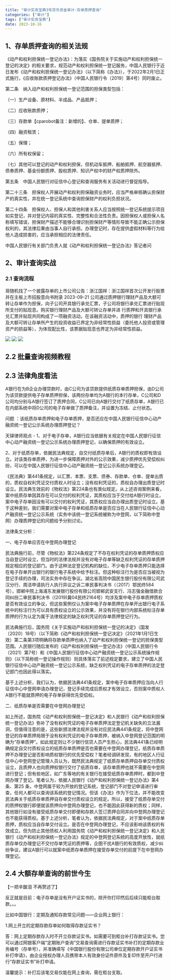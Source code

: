 ```yaml
---
title: "审计实务宝典3号货币资金审计-存单质押查询"
categories: ["审计"]
tags: ["审计实务宝典"]
date: 2023-10-16
---
```

## 1、存单质押查询的相关法规
《动产和权利担保统一登记办法》：为落实《国务院关于实施动产和权利担保统一登记的决定》的相关要求，规范动产和权利担保统一登记服务，中国人民银行于近日发布《动产和权利担保统一登记办法》（以下简称《办法》），于2022年2月1日正式施行，《应收账款质押登记办法》（中国人民银行令〔2019〕第4号）同时废止。

第二条　纳入动产和权利担保统一登记范围的担保类型包括：

（一）生产设备、原材料、半成品、产品抵押；

（二）应收账款质押；

（三）存款单【cparobot备注：新增的】、仓单、提单质押；

（四）融资租赁；

（五）保理；

（六）所有权保留；

（七）其他可以登记的动产和权利担保，但机动车抵押、船舶抵押、航空器抵押、债券质押、基金份额质押、股权质押、知识产权中的财产权质押除外。

第五条　中国人民银行对征信中心登记和查询服务有关活动进行督促指导。

第二十三条　担保权人开展动产和权利担保融资业务时，应当严格审核确认担保财产的真实性，并在统一登记系统中查询担保财产的权利负担状况。

第二十四条　担保权人、担保人和其他利害关系人应当按照统一登记系统提示项目如实登记，并对登记内容的真实性、完整性和合法性负责。因担保权人或担保人名称填写错误，担保财产描述不能够合理识别担保财产等情形导致不能正确公示担保权利的，其法律后果由当事人自行承担。办理登记时，存在提供虚假材料等行为给他人造成损害的，应当承担相应的法律责任。

中国人民银行有关部门负责人就《动产和权利担保统一登记办法》答记者问

## 2、审计查询实战
### 2.1 查询流程

哥随机找了一个披露存单的上市公司公告：浙江国祥：浙江国祥首次公开发行股票并在主板上市招股意向书附录 2023-09-21 公司通过质押银行理财产品及大额可转让存单作为担保，向子公司开具银行承兑汇票，子公司将银行承兑汇票进行贴现所支付的贴现息。购买银行理财产品及大额可转让存单并进 行质押和开具银行承兑汇票并贴现共同构成了一项融资活动，在该融资活动中，质押的银行 理财产品及大额可转让存单所产生的投资收益已界定为非经常性损益（委托他人投资或管理 资产的损益等），为体现配比性，该票据贴现息也界定为非经常性损益。


![](https://img.richfan.site/audit/审计实务宝典/存单质押查询_1.webp)
![](https://img.richfan.site/audit/审计实务宝典/存单质押查询_2.webp)
![](https://img.richfan.site/audit/审计实务宝典/存单质押查询_3.webp)


## 2.2 批量查询视频教程

## 2.3 法律角度看法
A银行在为B企业办理贷款时，由C公司为该贷款提供纸质存单质押担保，由D公司为该贷款提供电子存单质押担保，该两份存单均为A银行的本行存单，C公司和D公司均分别与A银行签订了质押合同，C公司已向A银行交付了纸质存单，A银行已在内部系统中将D公司的电子存单做了质押备注，并设置为冻结、止付状态。

问题 ：该纸质存单质押和电子存单质押，是否还应在中国人民银行征信中心动产融资统一登记公示系统办理质押登记？

天铎律师观点 -
1、对于电子存单，A银行应当依据有关规定在中国人民银行征信中心动产融资统一登记公示系统办理质押登记，以确保质押的有效设立。

2、对于纸质存单，依据民法典规定，自交付纸质存单后，A银行的质权即有效设立。对该类存单质押，为进一步保障质押对外的公示效果，减少质押优先受偿权纠纷，可以在中国人民银行征信中心动产融资统一登记公示系统办理登记。

《民法典》第441条规定，以汇票、本票、支票、债券、存款单、仓单、提单出质的，质权自权利凭证交付质权人时设立；没有权利凭证的，质权自办理出质登记时设立。民法典生效前的《物权法》第224条也有类似规定。从上述咨询案例来看，案中纸质存单因其存在可以交付的权利凭证，其质权应当于交付给A银行时设立，案中电子存单因没有可以交付的权利凭证，其质权应当自办理出质登记时设立。基于这种差别，我们需要对案中电子存单和纸质存单是否应当在人民银行征信中心动产融资统一登记公示系统（实务中该统一登记系统被称为中登网，以下简称中登网）办理质押登记的问题给予分别讨论。

法律条文分析：

一、电子存单应否在中登网办理登记

民法典施行前，尽管《物权法》第224条规定了不存在权利凭证的存单质押质权应当自登记时设立，但当时的法律法规并没有对电子存单等缺乏权利凭证的存单质押规定相应的登记部门。由于这种法定登记机构的缺位，不少电子存单质押只能选择在电子存单开出银行的银行电子系统中给予标注。但这种标注行为是否应当被视为登记手续的办理，司法实务中存在争议。湖北省高院中国民生银行股份有限公司武汉分行、周洁申请执行人执行异议之诉二审民事判决书（（2017）鄂民终584号），邯郸中院上海浦东发展银行股份有限公司邯郸武安支行、冯志强金融借款合同纠纷二审民事判决书（(2019)冀04民终2164号）均涉及案中电子存单质押质权是否有效设立的争议，但这些案例仅认为案中电子存单质押在存单开出银行电子系统中的标注行为可以具有质权设立的公示效果，并没有将在银行内部系统标注存单质押的行为认定为属于法律规定的缺乏权利凭证的存单质押登记行为。

民法典施行后，国务院《关于实施动产和权利担保统一登记的决定》（国发〔2020〕18号）（以下简称《动产和权利担保统一登记决定》（2021年1月1日生效）第二条第3项明确将存款单质押也纳入了动产和权利担保统一登记的担保类型范围。人民银行随后发布的《动产和权利担保统一登记办法》（中国人民银行令〔2021〕第7号）和《中国人民银行征信中心动产融资统一登记公示系统操作规则》（以下简称统一登记操作规则）则具体落实了前述规定要求，建立了中国人民银行征信中心动产融资统一登记公示系统，缺乏权利凭证的电子存单质押的法定登记部门也因此得以落实。

基于上述分析，我们认为，依据民法典441条规定，案中电子存单质押应当向人行征信中心中登网申请办理登记，登记手续完成后质权才有效设立，否则案中质权人A银行不能就质押的电子存单获得优先受偿权。

二、纸质存单是否需要在中登网办理登记

如上所述，国务院《动产和权利担保统一登记决定》和人民银行《动产和权利担保统一登记办法》弥补了没有权利凭证的电子存单质押法定登记机关缺失的立法漏洞，但值得注意的是，这些新颁法律法规并没有对应民法典441条规定，将中登网登记的存单质押局限于没有权利凭证的电子存单质押，被纳入中登网登记范围的明确为“存单质押”。如此规定则让不少银行信贷人员产生担心，民法典441条已经明确规定自交付质权设立的纸质存单质押是否也需要在中登网办理登记，纸质存单质押不办理登记是否影响质权银行的优先受偿权？笔者经调研发现，有的地区人行征信中心中登网登记管理人员认为，既然民法典规定了纸质存单质押自存单交付质权设立，且质押人也向质押权银行交付了纸质存单，该存单质押也就不需要在中登网进行登记；但有些地区，如广东等地的有关银行在接受纸质存单质押时，都到中登网办理了登记。笔者认为，依据人民银行《动产和权利担保统一登记办法》第4条、第25 条，中登网属于较为开放的登记系统，登记部门不对登记申请进行审查，任何人都可以查询该系统的登记情况。但该《办法》作为下位法，并不能改变民法典关于纸质存单质押自存单交付质权设立的规定。所以，接受了纸质存单交付的质押权银行即便就该质押向中登网办理登记，也不能因此获得新的质权；同样，其他银行如没有接受纸质存单交付即便和存款人签订质押合同并向中登网办理登记也不能获得质权。基于上述分析，笔者认为，依据民法典规定，对于案中纸质存单质押，质权应当自存单交付设立。是否在中登网办理登记，不应该影响该质权的有效成立。但为防止其他债权人利用国务院《动产和权利担保统一登记决定》和人民银行《动产和权利担保统一登记办法》规定的中登网登记系统的高度开放性，就纸质存单仅办理登记不交付存单凭证的质押等，企图干扰A银行的有效质权，减少纠纷争议，建议A银行可以就案中纸质存单质押在接受存单交付的前提下在中登网办理登记。

## 2.4 大额存单查询的前世今生

【一把辛酸泪 不再赘述了】

反正就是目前：电子存单是没有开户证实书的，除开你打印然后后续只能柜台取款。。。

比如中国银行：定期及通知存款常见问题——企业网上银行：

1.网上开立的定期存款存单如何取得存款证实书？

答：网上定期存款存入时不开立存款证实书。如需要可到柜台补打存款证实书。您可以通过网银客户端“定期账户查询”交易查询需进行存款证实书补打的定期存款业务编号（存单号），并准确填写《中国银行股份有限公司单位定期存款开户证实书补打申请》，由企业授权办理人员携带本人有效身份证件原件及复印件至开户行进行“存款证实书”补打申请。

温馨提示：补打后该笔交易仅能在网上查询，需在柜台支取。